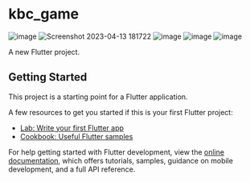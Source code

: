 # kbc_game

![image](https://user-images.githubusercontent.com/114163927/231788125-7035ca8f-961f-434a-8724-88e2c3d74716.png)
![Screenshot 2023-04-13 181722](https://user-images.githubusercontent.com/114163927/231788687-09d55e3c-f884-43f7-9045-4eb4059c8b18.png)
![image](https://user-images.githubusercontent.com/114163927/232021922-22e44b27-ca9a-4df5-9bed-be41d20a0eda.png)
![image](https://user-images.githubusercontent.com/114163927/232021991-e44a0e1c-24e6-40f8-ba04-722574dddc4b.png)
![image](https://user-images.githubusercontent.com/114163927/232022315-c56818f7-f426-4851-b608-4542d06e7be3.png)



A new Flutter project.

## Getting Started

This project is a starting point for a Flutter application.

A few resources to get you started if this is your first Flutter project:

- [Lab: Write your first Flutter app](https://docs.flutter.dev/get-started/codelab)
- [Cookbook: Useful Flutter samples](https://docs.flutter.dev/cookbook)

For help getting started with Flutter development, view the
[online documentation](https://docs.flutter.dev/), which offers tutorials,
samples, guidance on mobile development, and a full API reference.
